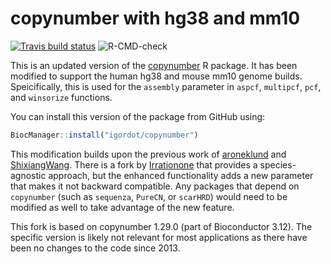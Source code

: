 # copynumber with hg38 and mm10

<!-- badges: start -->
[![Travis build status](https://travis-ci.com/igordot/copynumber.svg?branch=master)](https://travis-ci.com/igordot/copynumber)
![R-CMD-check](https://github.com/igordot/copynumber/workflows/R-CMD-check/badge.svg)
<!-- badges: end -->

This is an updated version of the [copynumber](http://bioconductor.org/packages/release/bioc/html/copynumber.html) R package. It has been modified to support the human hg38 and mouse mm10 genome builds. Speicifically, this is used for the `assembly` parameter in `aspcf`, `multipcf`, `pcf`, and `winsorize` functions.

You can install this version of the package from GitHub using:

```r
BiocManager::install("igordot/copynumber")
```

This modification builds upon the previous work of [aroneklund](https://github.com/aroneklund/copynumber) and [ShixiangWang](https://github.com/ShixiangWang/copynumber). There is a fork by [Irrationone](https://github.com/Irrationone/copynumber) that provides a species-agnostic approach, but the enhanced functionality adds a new parameter that makes it not backward compatible. Any packages that depend on `copynumber` (such as `sequenza`, `PureCN`, or `scarHRD`) would need to be modified as well to take advantage of the new feature.

This fork is based on copynumber 1.29.0 (part of Bioconductor 3.12). The specific version is likely not relevant for most applications as there have been no changes to the code since 2013.
